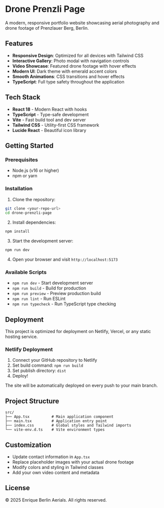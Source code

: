 # Drone Prenzli Page

A modern, responsive portfolio website showcasing aerial photography and drone footage of Prenzlauer Berg, Berlin.

## Features

- **Responsive Design**: Optimized for all devices with Tailwind CSS
- **Interactive Gallery**: Photo modal with navigation controls
- **Video Showcase**: Featured drone footage with hover effects
- **Modern UI**: Dark theme with emerald accent colors
- **Smooth Animations**: CSS transitions and hover effects
- **TypeScript**: Full type safety throughout the application

## Tech Stack

- **React 18** - Modern React with hooks
- **TypeScript** - Type-safe development
- **Vite** - Fast build tool and dev server
- **Tailwind CSS** - Utility-first CSS framework
- **Lucide React** - Beautiful icon library

## Getting Started

### Prerequisites

- Node.js (v16 or higher)
- npm or yarn

### Installation

1. Clone the repository:
```bash
git clone <your-repo-url>
cd drone-prenzli-page
```

2. Install dependencies:
```bash
npm install
```

3. Start the development server:
```bash
npm run dev
```

4. Open your browser and visit `http://localhost:5173`

### Available Scripts

- `npm run dev` - Start development server
- `npm run build` - Build for production
- `npm run preview` - Preview production build
- `npm run lint` - Run ESLint
- `npm run typecheck` - Run TypeScript type checking

## Deployment

This project is optimized for deployment on Netlify, Vercel, or any static hosting service.

### Netlify Deployment

1. Connect your GitHub repository to Netlify
2. Set build command: `npm run build`
3. Set publish directory: `dist`
4. Deploy!

The site will be automatically deployed on every push to your main branch.

## Project Structure

```
src/
├── App.tsx          # Main application component
├── main.tsx         # Application entry point
├── index.css        # Global styles and Tailwind imports
└── vite-env.d.ts    # Vite environment types
```

## Customization

- Update contact information in `App.tsx`
- Replace placeholder images with your actual drone footage
- Modify colors and styling in Tailwind classes
- Add your own video content and metadata

## License

© 2025 Enrique Berlin Aerials. All rights reserved.
